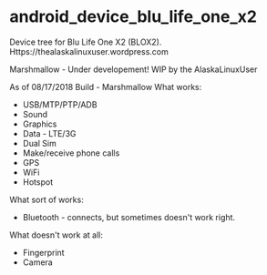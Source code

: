 # android_device_blu_life_one_x2

Device tree for Blu Life One X2 (BLOX2). Https://thealaskalinuxuser.wordpress.com

Marshmallow - Under developement! WIP by the AlaskaLinuxUser

As of 08/17/2018 Build - Marshmallow
What works:
+ USB/MTP/PTP/ADB
+ Sound
+ Graphics
+ Data - LTE/3G
+ Dual Sim
+ Make/receive phone calls
+ GPS
+ WiFi
+ Hotspot

What sort of works:
+ Bluetooth - connects, but sometimes doesn't work right.

What doesn't work at all:
+ Fingerprint
+ Camera
